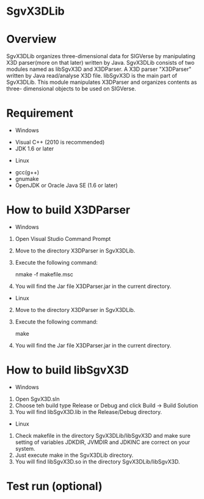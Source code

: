 SgvX3DLib
=========


Overview
========
SgvX3DLib organizes three-dimensional data for SIGVerse by
manipulating X3D parser(more on that later) written by Java.
SgvX3DLib consists of two modules named as libSgvX3D and
X3DParser.
A X3D parser "X3DParser" written by Java read/analyse X3D
file.  libSgvX3D is the main part of SgvX3DLib. This module
manipulates X3DParser and organizes contents as three-
dimensional objects to be used on SIGVerse.


Requirement
===========
* Windows
 - Visual C++ (2010 is recommended)
 - JDK 1.6 or later

* Linux
 - gcc(g++)
 - gnumake
 - OpenJDK or Oracle Java SE (1.6 or later)


How to build X3DParser
======================
* Windows
1. Open Visual Studio Command Prompt
2. Move to the directory X3DParser in SgvX3DLib.
3. Execute the following command:

    nmake -f makefile.msc

4. You will find the Jar file X3DParser.jar in the current
   directory.

* Linux
2. Move to the directory X3DParser in SgvX3DLib.
3. Execute the following command:

    make

4. You will find the Jar file X3DParser.jar in the current
   directory.


How to build libSgvX3D
======================
* Windows
1. Open SgvX3D.sln
2. Choose teh build type Release or Debug and click
   Build -> Build Solution
3. You will find libSgvX3D.lib in the Release/Debug
   directory.

* Linux
1. Check makefile in the directory SgvX3DLib/libSgvX3D and
   make sure setting of variables JDKDIR, JVMDIR and
   JDKINC are correct on your system.
2. Just execute make in the SgvX3DLib directory.
3. You will find libSgvX3D.so in the directory
   SgvX3DLib/libSgvX3D.


Test run (optional)
===================


